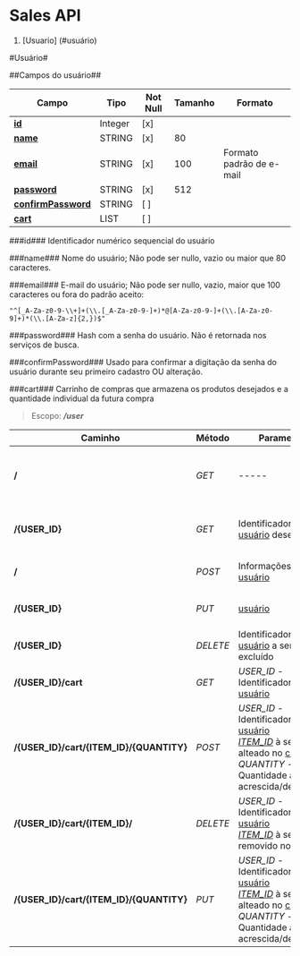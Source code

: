 # Sales API

1. [Usuario] (#usuário)

#Usuário#

##Campos do usuário##

Campo | Tipo | Not Null | Tamanho | Formato
----- | ---- | -------- | ------- | -------
[**id**](#id) | Integer | [x] | |
[**name**](#name)  | STRING | [x] | 80 |
[**email**](#email)  | STRING | [x] | 100 | Formato padrão de e-mail
[**password**](#password)  | STRING | [x] | 512 |
[**confirmPassword**](#confirmPassword)  | STRING | [ ] | |
[**cart**](#cart)  | LIST | [ ] |  |

###id###
Identificador numérico sequencial do usuário

###name###
Nome do usuário; Não pode ser nullo, vazio ou maior que 80 caracteres.

###email###
E-mail do usuário; Não pode ser nullo, vazio, maior que 100 caracteres ou fora do padrão aceito:
```
"^[_A-Za-z0-9-\\+]+(\\.[_A-Za-z0-9-]+)*@[A-Za-z0-9-]+(\\.[A-Za-z0-9]+)*(\\.[A-Za-z]{2,})$"
```
###password###
Hash com a senha do usuário. Não é retornada nos serviços de busca.

###confirmPassword###
Usado para confirmar a digitação da senha do usuário durante seu primeiro cadastro OU alteração.

###cart###
Carrinho de compras que armazena os produtos desejados e a quantidade individual da futura compra

> Escopo: _**/user**_

Caminho | Método | Parametros | Retorno
------- | ------ | ---------- | ------
**/** | _GET_ | ----- | Lista todos os [usuários](#Usuário) existentes na base de dados
**/{USER_ID}** | _GET_ | Identificador do [usuário](#Usuário) desejado | Informações básicas do [usuário](#usuário) em questão.
**/** | _POST_ | Informações do novo [usuário](#campos-do-usuário) | Informações do novo [usuário](#usuário)criado.
**/{USER_ID}** | _PUT_ | [usuário](#campos-do-usuário) | Informações atualizadas do [usuário](#usuário).
**/{USER_ID}** | _DELETE_ | Identificador do [usuário](#usuário) a ser excluído | Informação do [usuário](#usuário) removido.
**/{USER_ID}/cart** | _GET_ | *USER_ID* - Identificador do [usuário](#usuário)| Informações do [carrinho](#campos-do-usuário) do cliente
**/{USER_ID}/cart/{ITEM_ID}/{QUANTITY}** | _POST_ | *USER_ID* - Identificador do [usuário](#usuário) <BR> [*ITEM_ID*](#item) à ser alteado no [carrinho](#campos-do-usuário) <BR> *QUANTITY* - Quantidade a ser acrescida/decrescida | Informações do [carrinho](#campos-do-usuário) do [usuário](#usuário)
**/{USER_ID}/cart/{ITEM_ID}/** | _DELETE_ |  *USER_ID* - Identificador do [usuário](#usuário) <BR> [*ITEM_ID*](#item) à ser removido no [carrinho](#campos-do-usuário) | Informações do [carrinho](#campos-do-usuário) do [usuário](#usuário)
**/{USER_ID}/cart/{ITEM_ID}/{QUANTITY}** | _PUT_ |  *USER_ID* - Identificador do [usuário](#usuário) <BR> [*ITEM_ID*](#item) à ser alteado no [carrinho](#campos-do-usuário) <BR> *QUANTITY* - Quantidade a ser acrescida/decrescida | Informações do [carrinho](#campos-do-usuário) do [usuário](#usuário)
